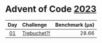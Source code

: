# Advent of Code [2023](https://adventofcode.com/2023)

|      Day       | Challenge                                          | Benchmark (µs) |
| :------------: | :------------------------------------------------- | -------------: |
| [01](./d01.rs) | [Trebuchet?!](https://adventofcode.com/2023/day/1) |          28.66 |
